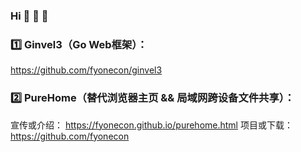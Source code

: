 ### Hi 👋 👋 👋 

### 1️⃣ Ginvel3（Go Web框架）：

https://github.com/fyonecon/ginvel3

### 2️⃣ PureHome（替代浏览器主页 && 局域网跨设备文件共享）：
宣传或介绍：
https://fyonecon.github.io/purehome.html
项目或下载：
https://github.com/fyonecon

###

<!--
**fyonecon/fyonecon** is a ✨ _special_ ✨ repository because its `README.md` (this file) appears on your GitHub profile.

Here are some ideas to get you started:

- 🔭 I’m currently working on ...
- 🌱 I’m currently learning ...
- 👯 I’m looking to collaborate on ...
- 🤔 I’m looking for help with ...
- 💬 Ask me about ...
- 📫 How to reach me: ...
- 😄 Pronouns: ...
- ⚡ Fun fact: ...
-->
